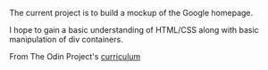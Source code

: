 The current project is to build a mockup of the Google homepage.

I hope to gain a basic understanding of HTML/CSS along with basic manipulation of div containers.

From The Odin Project's [curriculum](http://www.theodinproject.com/courses/web-development-101/lessons/html-css)